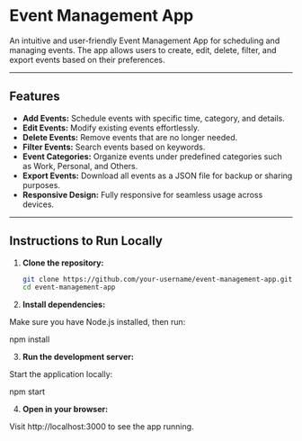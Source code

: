 # Event Management App

An intuitive and user-friendly Event Management App for scheduling and managing events. The app allows users to create, edit, delete, filter, and export events based on their preferences.

---

## Features

- **Add Events:** Schedule events with specific time, category, and details.
- **Edit Events:** Modify existing events effortlessly.
- **Delete Events:** Remove events that are no longer needed.
- **Filter Events:** Search events based on keywords.
- **Event Categories:** Organize events under predefined categories such as Work, Personal, and Others.
- **Export Events:** Download all events as a JSON file for backup or sharing purposes.
- **Responsive Design:** Fully responsive for seamless usage across devices.

---

## Instructions to Run Locally

1. **Clone the repository:**

   ```bash
   git clone https://github.com/your-username/event-management-app.git
   cd event-management-app

2. **Install dependencies:**

Make sure you have Node.js installed, then run:

npm install

3. **Run the development server:**

Start the application locally:

npm start

4. **Open in your browser:**

Visit http://localhost:3000 to see the app running.

